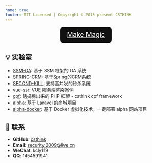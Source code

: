 ```yaml
---
home: true
footer: MIT Licensed | Copyright © 2015-present CSTHINK
---
```


<div id="home-button-div">
  <a href="/guide" class="home-guide-button">Make Magic</a>
</div>

## 💡 实验室

- [SSM-OA](https://github.com/csthink/SSM-OA): 基于 SSM 框架的 OA 系统
- [SPRING-CRM](https://github.com/csthink/SPRING-CRM): 基于Spring的CRM系统
- [SECOND-KILL](https://github.com/csthink/SECOND-KILL): 支持高并发的秒杀系统
- [vue-ssr](https://github.com/csthink/vue-ssr): VUE 服务端渲染案例
- [cpf](https://github.com/csthink/cpf): 瞎捣腾出来的 PHP 框架 - csthink cpf framework
- [alpha](https://github.com/csthink/alpha): 基于 Laravel 的商城项目
- [alpha-docker](https://github.com/csthink/alpha-docker): 基于 Docker 虚拟化技术，一键部署 alpha 网站项目 

## 📮 联系

- **GitHub**: [csthink](https://github.com/csthink)
- **Email**: security.2009@live.cn
- **WeChat**: kcly119
- **QQ**: 1454591941

<style scoped>
main ul {
  line-height: 2.5;
}

.show-in-github {
  display: none;
}

#home-button-div {
  text-align: center;
}

#home-button-div .home-guide-button {
    display: inline-block;
    width: 160px;
    height: 50px;
    line-height: 50px;
    font-size: 1.3rem;
    border: none;
    outline: none;
    color: #fff;
    background-color: #111;
    cursor: pointer;
    position: relative;
    z-index: 0;
    border-radius: 10px;
}

#home-button-div .home-guide-button:before {
    content: '';
    background: linear-gradient(45deg, #ff0000, #ff7300, #fffb00, #48ff00, #00ffd5, #002bff, #7a00ff, #ff00c8, #ff0000);
    position: absolute;
    top: -2px;
    left:-2px;
    background-size: 400%;
    z-index: -1;
    filter: blur(5px);
    width: calc(100% + 4px);
    height: calc(100% + 4px);
    animation: glowing 20s linear infinite;
    opacity: 0;
    transition: opacity .3s ease-in-out;
    border-radius: 10px;
}

#home-button-div .home-guide-button:active {
    color: #000
}

#home-button-div .home-guide-button:active:after {
    background: transparent;
}

#home-button-div .home-guide-button:hover:before {
    opacity: 1;
}

#home-button-div .home-guide-button:after {
    z-index: -1;
    content: '';
    position: absolute;
    width: 100%;
    height: 100%;
    background: #111;
    left: 0;
    top: 0;
    border-radius: 10px;
}

@keyframes glowing {
    0% { background-position: 0 0; }
    50% { background-position: 400% 0; }
    100% { background-position: 0 0; }
}

</style>
